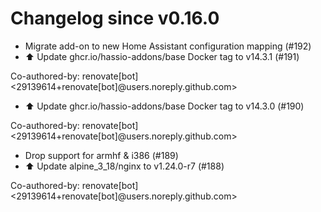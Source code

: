 # Changelog since v0.16.0
- Migrate add-on to new Home Assistant configuration mapping (#192) 
- ⬆️ Update ghcr.io/hassio-addons/base Docker tag to v14.3.1 (#191)

Co-authored-by: renovate[bot] <29139614+renovate[bot]@users.noreply.github.com> 
- ⬆️ Update ghcr.io/hassio-addons/base Docker tag to v14.3.0 (#190)

Co-authored-by: renovate[bot] <29139614+renovate[bot]@users.noreply.github.com> 
- Drop support for armhf & i386 (#189) 
- ⬆️ Update alpine_3_18/nginx to v1.24.0-r7 (#188)

Co-authored-by: renovate[bot] <29139614+renovate[bot]@users.noreply.github.com> 
